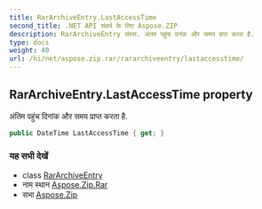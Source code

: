 ```yaml
---
title: RarArchiveEntry.LastAccessTime
second_title: .NET API संदर्भ के लिए Aspose.ZIP
description: RarArchiveEntry संपत्त. अंतम पहुंच दनंक और समय प्रप्त करत है.
type: docs
weight: 40
url: /hi/net/aspose.zip.rar/rararchiveentry/lastaccesstime/
---
```

## RarArchiveEntry.LastAccessTime property

अंतिम पहुंच दिनांक और समय प्राप्त करता है.

```csharp
public DateTime LastAccessTime { get; }
```

### यह सभी देखें

* class [RarArchiveEntry](../)
* नाम स्थान [Aspose.Zip.Rar](../../rararchiveentry/)
* सभा [Aspose.Zip](../../../)


